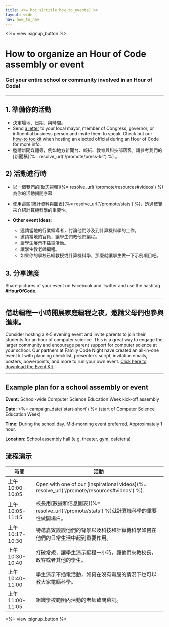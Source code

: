 ```yaml
---
title: <%= hoc_s(:title_how_to_events) %>
layout: wide
nav: how_to_nav
---
```

<%= view :signup_button %>

# How to organize an Hour of Code assembly or event

### Get your entire school or community involved in an Hour of Code!

* * *

## 1. 準備你的活動

- 決定場地、日期、與時間。
- Send [a letter](https://hourofcode.com/promote/resources#sample-emails) to your local mayor, member of Congress, governor, or influential business person and invite them to speak. Check out our [how-to toolkit](%=localized_file('/files/elected-official.pdf')%) when hosting an elected official during an Hour of Code for more info.
- 邀請新聞媒體等，例如地方新聞台、報紙、教育與科技部落客。請參考我們的 [新聞稿](%= resolve_url('/promote/press-kit') %) 。

## 2) 活動進行時

- 以一個我們的[勵志視頻](%= resolve_url('/promote/resources#videos') %)為你的活動揭開序幕
- 使用這些[統計資料與圖表](%= resolve_url('/promote/stats') %)，透過概覽來介紹計算機科學的重要性。   
      
    
- **Other event ideas**: 
    - 邀請當地的行業領導者，討論他們涉及到計算機科學的工作。
    - 邀請當地的官員，讓學生們教他們編程。
    - 讓學生展示不插電活動。
    - 讓學生教老師編程。
    - 如果你的學校已經教授或計算機科學，那麼就讓學生做一下示例項目吧。

## 3. 分享進度

Share pictures of your event on Facebook and Twitter and use the hashtag **#HourOfCode**.

* * *

## 借助編程一小時開展家庭編程之夜，邀請父母們也參與進來。

Consider hosting a K-5 evening event and invite parents to join their students for an hour of computer science. This is a great way to engage the larger community and encourage parent support for computer science at your school. Our partners at Family Code Night have created an all-in-one event kit with planning checklist, presenter’s script, invitation emails, posters, powerpoints, and more to run your own event. [Click here to download the Event Kit](http://www.familycodenight.org/DownloadCodeDotOrg.html).

* * *

## Example plan for a school assembly or event

**Event:** School-wide Computer Science Education Week kick-off assembly

**Date:** <%= campaign_date('start-short') %> (start of Computer Science Education Week)

**Time:** During the school day. Mid-morning event preferred. Approximately 1 hour.

**Location:** School assembly hall (e.g. theater, gym, cafeteria)

## 流程演示

| 時間            | 活動                                                                                          |
| ------------- | ------------------------------------------------------------------------------------------- |
| 上午10:00-10:05 | Open with one of our [inspirational videos](%= resolve_url('/promote/resources#videos') %). |
| 上午10:05-11:15 | 校長用[數據和信息圖表](%= resolve_url('/promote/stats') %)就計算機科學的重要性做開場白。                             |
| 上午10:17-10:30 | 特邀嘉賓談談他們的背景以及科技和計算機科學如何在他們的日常生活中起到重要作用。                                                     |
| 上午10:30-10:40 | 打破常規，讓學生演示編程一小時，讓他們來教校長，政客或者其他的學生。                                                          |
| 上午10:40-11:00 | 學生演示不插電活動，如何在沒有電腦的情況下也可以教大家電腦科學。                                                            |
| 上午11:00-11:05 | 組織學校範圍內活動的老師致閉幕詞。                                                                           |

<%= view :signup_button %>